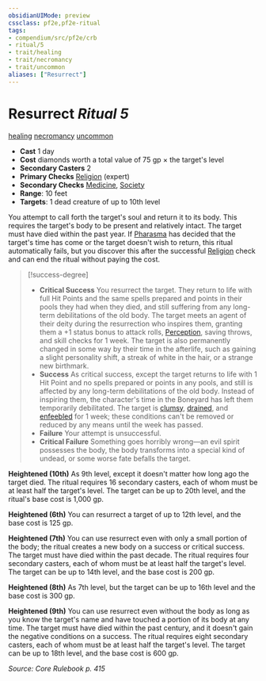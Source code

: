 ```yaml
---
obsidianUIMode: preview
cssclass: pf2e,pf2e-ritual
tags:
- compendium/src/pf2e/crb
- ritual/5
- trait/healing
- trait/necromancy
- trait/uncommon
aliases: ["Resurrect"]
---
```

# Resurrect *Ritual 5*  
[healing](healing.md "Healing Effect Trait")  [necromancy](necromancy.md "Necromancy School Trait")  [uncommon](uncommon.md "Uncommon Rarity Trait")  

- **Cast** 1 day
- **Cost** diamonds worth a total value of 75 gp × the target's level
- **Secondary Casters** 2
- **Primary Checks** [Religion](skills.md#Religion) (expert)
- **Secondary Checks** [Medicine](skills.md#Medicine), [Society](skills.md#Society)
- **Range**: 10 feet
- **Targets**: 1 dead creature of up to 10th level

You attempt to call forth the target's soul and return it to its body. This requires the target's body to be present and relatively intact. The target must have died within the past year. If [Pharasma](pharasma.md) has decided that the target's time has come or the target doesn't wish to return, this ritual automatically fails, but you discover this after the successful [Religion](skills.md#Religion) check and can end the ritual without paying the cost.

> [!success-degree] 
> - **Critical Success** You resurrect the target. They return to life with full Hit Points and the same spells prepared and points in their pools they had when they died, and still suffering from any long-term debilitations of the old body. The target meets an agent of their deity during the resurrection who inspires them, granting them a +1 status bonus to attack rolls, [Perception](skills.md#Perception), saving throws, and skill checks for 1 week. The target is also permanently changed in some way by their time in the afterlife, such as gaining a slight personality shift, a streak of white in the hair, or a strange new birthmark.
> - **Success** As critical success, except the target returns to life with 1 Hit Point and no spells prepared or points in any pools, and still is affected by any long-term debilitations of the old body. Instead of inspiring them, the character's time in the Boneyard has left them temporarily debilitated. The target is [clumsy](conditions.md#Clumsy), [drained](conditions.md#Drained), and [enfeebled](conditions.md#Enfeebled) for 1 week; these conditions can't be removed or reduced by any means until the week has passed.
> - **Failure** Your attempt is unsuccessful.
> - **Critical Failure** Something goes horribly wrong—an evil spirit possesses the body, the body transforms into a special kind of undead, or some worse fate befalls the target.

**Heightened (10th)** As 9th level, except it doesn't matter how long ago the target died. The ritual requires 16 secondary casters, each of whom must be at least half the target's level. The target can be up to 20th level, and the ritual's base cost is 1,000 gp.

**Heightened (6th)** You can resurrect a target of up to 12th level, and the base cost is 125 gp.

**Heightened (7th)** You can use resurrect even with only a small portion of the body; the ritual creates a new body on a success or critical success. The target must have died within the past decade. The ritual requires four secondary casters, each of whom must be at least half the target's level. The target can be up to 14th level, and the base cost is 200 gp.

**Heightened (8th)** As 7th level, but the target can be up to 16th level and the base cost is 300 gp.

**Heightened (9th)** You can use resurrect even without the body as long as you know the target's name and have touched a portion of its body at any time. The target must have died within the past century, and it doesn't gain the negative conditions on a success. The ritual requires eight secondary casters, each of whom must be at least half the target's level. The target can be up to 18th level, and the base cost is 600 gp.

*Source: Core Rulebook p. 415*